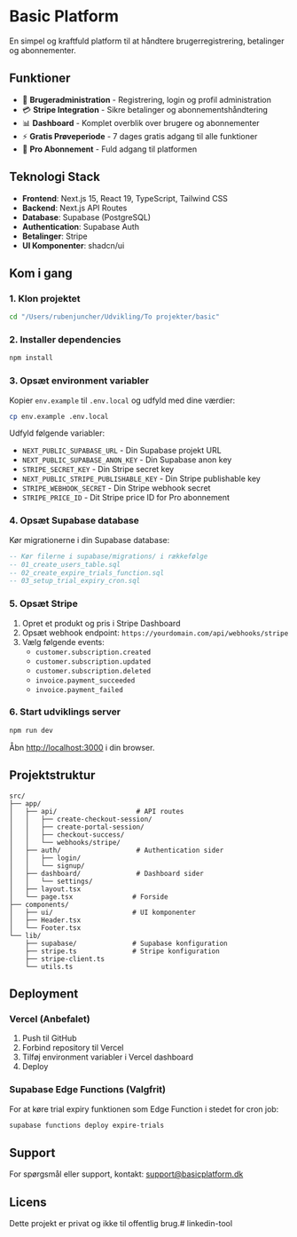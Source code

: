 # Basic Platform

En simpel og kraftfuld platform til at håndtere brugerregistrering, betalinger og abonnementer.

## Funktioner

- 🔐 **Brugeradministration** - Registrering, login og profil administration
- 💳 **Stripe Integration** - Sikre betalinger og abonnementshåndtering
- 📊 **Dashboard** - Komplet overblik over brugere og abonnementer
- ⚡ **Gratis Prøveperiode** - 7 dages gratis adgang til alle funktioner
- 🎯 **Pro Abonnement** - Fuld adgang til platformen

## Teknologi Stack

- **Frontend**: Next.js 15, React 19, TypeScript, Tailwind CSS
- **Backend**: Next.js API Routes
- **Database**: Supabase (PostgreSQL)
- **Authentication**: Supabase Auth
- **Betalinger**: Stripe
- **UI Komponenter**: shadcn/ui

## Kom i gang

### 1. Klon projektet

```bash
cd "/Users/rubenjuncher/Udvikling/To projekter/basic"
```

### 2. Installer dependencies

```bash
npm install
```

### 3. Opsæt environment variabler

Kopier `env.example` til `.env.local` og udfyld med dine værdier:

```bash
cp env.example .env.local
```

Udfyld følgende variabler:
- `NEXT_PUBLIC_SUPABASE_URL` - Din Supabase projekt URL
- `NEXT_PUBLIC_SUPABASE_ANON_KEY` - Din Supabase anon key
- `STRIPE_SECRET_KEY` - Din Stripe secret key
- `NEXT_PUBLIC_STRIPE_PUBLISHABLE_KEY` - Din Stripe publishable key
- `STRIPE_WEBHOOK_SECRET` - Din Stripe webhook secret
- `STRIPE_PRICE_ID` - Dit Stripe price ID for Pro abonnement

### 4. Opsæt Supabase database

Kør migrationerne i din Supabase database:

```sql
-- Kør filerne i supabase/migrations/ i rækkefølge
-- 01_create_users_table.sql
-- 02_create_expire_trials_function.sql
-- 03_setup_trial_expiry_cron.sql
```

### 5. Opsæt Stripe

1. Opret et produkt og pris i Stripe Dashboard
2. Opsæt webhook endpoint: `https://yourdomain.com/api/webhooks/stripe`
3. Vælg følgende events:
   - `customer.subscription.created`
   - `customer.subscription.updated`
   - `customer.subscription.deleted`
   - `invoice.payment_succeeded`
   - `invoice.payment_failed`

### 6. Start udviklings server

```bash
npm run dev
```

Åbn [http://localhost:3000](http://localhost:3000) i din browser.

## Projektstruktur

```
src/
├── app/
│   ├── api/                    # API routes
│   │   ├── create-checkout-session/
│   │   ├── create-portal-session/
│   │   ├── checkout-success/
│   │   └── webhooks/stripe/
│   ├── auth/                   # Authentication sider
│   │   ├── login/
│   │   └── signup/
│   ├── dashboard/              # Dashboard sider
│   │   └── settings/
│   ├── layout.tsx
│   └── page.tsx               # Forside
├── components/
│   ├── ui/                    # UI komponenter
│   ├── Header.tsx
│   └── Footer.tsx
└── lib/
    ├── supabase/              # Supabase konfiguration
    ├── stripe.ts              # Stripe konfiguration
    ├── stripe-client.ts
    └── utils.ts
```

## Deployment

### Vercel (Anbefalet)

1. Push til GitHub
2. Forbind repository til Vercel
3. Tilføj environment variabler i Vercel dashboard
4. Deploy

### Supabase Edge Functions (Valgfrit)

For at køre trial expiry funktionen som Edge Function i stedet for cron job:

```bash
supabase functions deploy expire-trials
```

## Support

For spørgsmål eller support, kontakt: support@basicplatform.dk

## Licens

Dette projekt er privat og ikke til offentlig brug.# linkedin-tool
